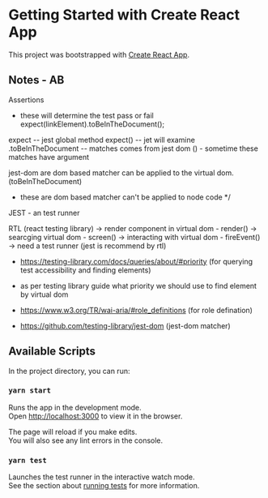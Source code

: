 # Getting Started with Create React App

This project was bootstrapped with [Create React App](https://github.com/facebook/create-react-app).


## Notes - AB
Assertions
- these will determine the test pass or fail 
expect(linkElement).toBeInTheDocument();

expect -- jest global method
expect() -- jet will examine
.toBeInTheDocument -- matches comes from jest dom
() - sometime these matches have argument


jest-dom are dom based matcher can be applied to the virtual dom.
(toBeInTheDocument)
- these are dom based matcher can't be applied to node code
*/

JEST - an test runner

RTL (react testing library)
-> render component in virtual dom - render()
-> searcging virtual dom - screen()
-> interacting with virtual dom - fireEvent()
-> need a test runner (jest is recommend by rtl)


- https://testing-library.com/docs/queries/about/#priority (for querying test accessibility and finding elements)

- as per testing library guide what priority we should use to find element by virtual dom

- https://www.w3.org/TR/wai-aria/#role_definitions (for role defination)


- https://github.com/testing-library/jest-dom (jest-dom matcher)


## Available Scripts

In the project directory, you can run:

### `yarn start`

Runs the app in the development mode.\
Open [http://localhost:3000](http://localhost:3000) to view it in the browser.

The page will reload if you make edits.\
You will also see any lint errors in the console.

### `yarn test`

Launches the test runner in the interactive watch mode.\
See the section about [running tests](https://facebook.github.io/create-react-app/docs/running-tests) for more information.
